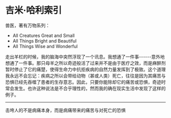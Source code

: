 # 吉米·哈利索引

兽医，著有万物系列：

- All Creatures Great and Small
- All Things Bright and Beautiful
- All Things Wise and Wonderful

走出羊栏的时候，我的脑海中突然浮现了一个讯息。我想通了一件事------意外地想通了一件事。那只母羊之所以奇迹般活了过来并不是由于医疗之效，而是麻醉剂暂时停止了它的痛楚，使得生命力中抗拒疾病的自然力量发挥到了极致。这个道理我永远不会忘记：疾病之所以会带给动物（甚或人类）死亡，往往是因为其痛苦与恐惧已经先吞噬了患者的生存意志。因此，只要你能除却它的痛苦或恐惧，奇迹时常会发生。也许这种说法是不合乎理性的，然而我的确在现实生活中发现了这样的例子。

---

击垮人的不是病痛本身，而是病痛带来的痛苦与对死亡的恐惧
